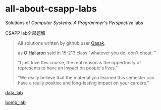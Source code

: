 # all-about-csapp-labs
Solutions of *Computer Systems: A Programmer's Perspective* labs

CSAPP lab全部题解

> All solutions written by github user [Qasak](https://qasak.github.io/).    
>
> as [O'Hallaron](https://www.cs.cmu.edu/~droh/) said in 15-213 class "whatever you do, don't cheat. " 
>
> "I just love this course, the real reason is the oppertunity of represents to have an impact on people's lives."  
>
> "We really believe that the material you learned this semester can have a really positive and long-lasting impact on your careers."

[data_lab](https://github.com/Qasak/all-about-csapp-labs/blob/master/datalab/data_lab.md)

[bomb_lab](https://github.com/Qasak/all-about-csapp-labs/blob/master/bomblab/bomb_lab.md)



